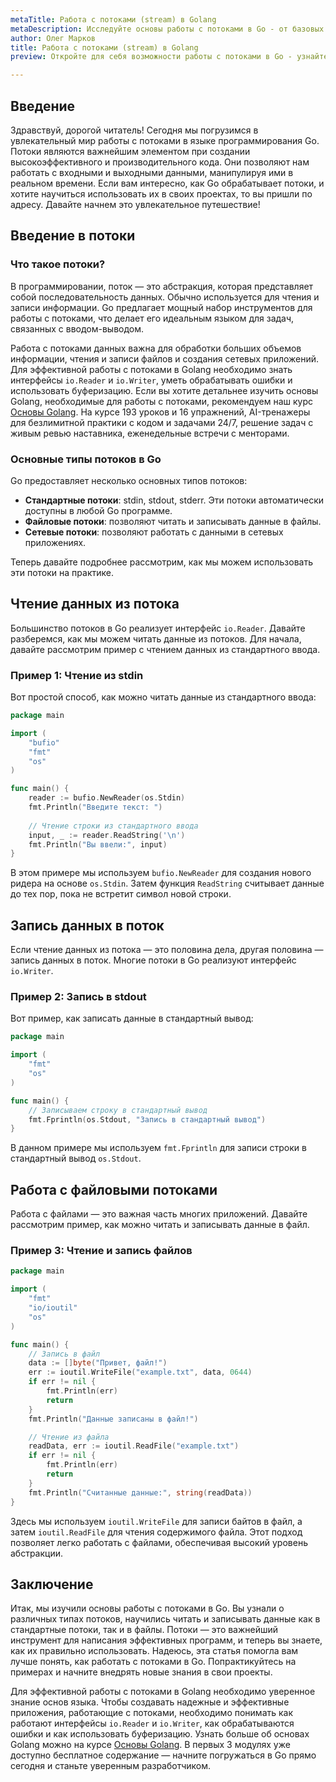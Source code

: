 ```yaml
---
metaTitle: Работа с потоками (stream) в Golang
metaDescription: Исследуйте основы работы с потоками в Go - от базовых принципов ввода-вывода до создания сложных и эффективных программных решений
author: Олег Марков
title: Работа с потоками (stream) в Golang
preview: Откройте для себя возможности работы с потоками в Go - узнайте о функциональных методах и улучшите свои навыки программирования

---
```


## Введение

Здравствуй, дорогой читатель! Сегодня мы погрузимся в увлекательный мир работы с потоками в языке программирования Go. Потоки являются важнейшим элементом при создании высокоэффективного и производительного кода. Они позволяют нам работать с входными и выходными данными, манипулируя ими в реальном времени. Если вам интересно, как Go обрабатывает потоки, и хотите научиться использовать их в своих проектах, то вы пришли по адресу. Давайте начнем это увлекательное путешествие!

## Введение в потоки

### Что такое потоки?

В программировании, поток — это абстракция, которая представляет собой последовательность данных. Обычно используется для чтения и записи информации. Go предлагает мощный набор инструментов для работы с потоками, что делает его идеальным языком для задач, связанных с вводом-выводом.

Работа с потоками данных важна для обработки больших объемов информации, чтения и записи файлов и создания сетевых приложений. Для эффективной работы с потоками в Golang необходимо знать интерфейсы `io.Reader` и `io.Writer`, уметь обрабатывать ошибки и использовать буферизацию. Если вы хотите детальнее изучить основы Golang, необходимые для работы с потоками, рекомендуем наш курс [Основы Golang](https://purpleschool.ru/course/go-basics?utm_source=knowledgebase&utm_medium=text&utm_campaign=rabota_s_potokami_stream_v_golang). На курсе 193 уроков и 16 упражнений, AI-тренажеры для безлимитной практики с кодом и задачами 24/7, решение задач с живым ревью наставника, еженедельные встречи с менторами.

### Основные типы потоков в Go

Go предоставляет несколько основных типов потоков:

- **Стандартные потоки**: stdin, stdout, stderr. Эти потоки автоматически доступны в любой Go программе.
- **Файловые потоки**: позволяют читать и записывать данные в файлы.
- **Сетевые потоки**: позволяют работать с данными в сетевых приложениях.

Теперь давайте подробнее рассмотрим, как мы можем использовать эти потоки на практике.

## Чтение данных из потока

Большинство потоков в Go реализует интерфейс `io.Reader`. Давайте разберемся, как мы можем читать данные из потоков. Для начала, давайте рассмотрим пример с чтением данных из стандартного ввода.

### Пример 1: Чтение из stdin

Вот простой способ, как можно читать данные из стандартного ввода:

```go
package main

import (
    "bufio"
    "fmt"
    "os"
)

func main() {
    reader := bufio.NewReader(os.Stdin)
    fmt.Println("Введите текст: ")
    
    // Чтение строки из стандартного ввода
    input, _ := reader.ReadString('\n')
    fmt.Println("Вы ввели:", input)
}
```

В этом примере мы используем `bufio.NewReader` для создания нового ридера на основе `os.Stdin`. Затем функция `ReadString` считывает данные до тех пор, пока не встретит символ новой строки.

## Запись данных в поток

Если чтение данных из потока — это половина дела, другая половина — запись данных в поток. Многие потоки в Go реализуют интерфейс `io.Writer`.

### Пример 2: Запись в stdout

Вот пример, как записать данные в стандартный вывод:

```go
package main

import (
    "fmt"
    "os"
)

func main() {
    // Записываем строку в стандартный вывод
    fmt.Fprintln(os.Stdout, "Запись в стандартный вывод")
}
```

В данном примере мы используем `fmt.Fprintln` для записи строки в стандартный вывод `os.Stdout`.

## Работа с файловыми потоками

Работа с файлами — это важная часть многих приложений. Давайте рассмотрим пример, как можно читать и записывать данные в файл.

### Пример 3: Чтение и запись файлов

```go
package main

import (
    "fmt"
    "io/ioutil"
    "os"
)

func main() {
    // Запись в файл
    data := []byte("Привет, файл!")
    err := ioutil.WriteFile("example.txt", data, 0644)
    if err != nil {
        fmt.Println(err)
        return
    }
    fmt.Println("Данные записаны в файл!")

    // Чтение из файла
    readData, err := ioutil.ReadFile("example.txt")
    if err != nil {
        fmt.Println(err)
        return
    }
    fmt.Println("Считанные данные:", string(readData))
}
```

Здесь мы используем `ioutil.WriteFile` для записи байтов в файл, а затем `ioutil.ReadFile` для чтения содержимого файла. Этот подход позволяет легко работать с файлами, обеспечивая высокий уровень абстракции.

## Заключение

Итак, мы изучили основы работы с потоками в Go. Вы узнали о различных типах потоков, научились читать и записывать данные как в стандартные потоки, так и в файлы. Потоки — это важнейший инструмент для написания эффективных программ, и теперь вы знаете, как их правильно использовать. Надеюсь, эта статья помогла вам лучше понять, как работать с потоками в Go. Попрактикуйтесь на примерах и начните внедрять новые знания в свои проекты.

Для эффективной работы с потоками в Golang необходимо уверенное знание основ языка.  Чтобы создавать надежные и эффективные приложения, работающие с потоками, необходимо понимать как работают интерфейсы `io.Reader` и `io.Writer`, как обрабатываются ошибки и как использовать буферизацию.  Узнать больше об основах Golang можно на курсе [Основы Golang](https://purpleschool.ru/course/go-basics?utm_source=knowledgebase&utm_medium=text&utm_campaign=rabota_s_potokami_stream_v_golang). В первых 3 модулях уже доступно бесплатное содержание — начните погружаться в Go прямо сегодня и станьте уверенным разработчиком.
